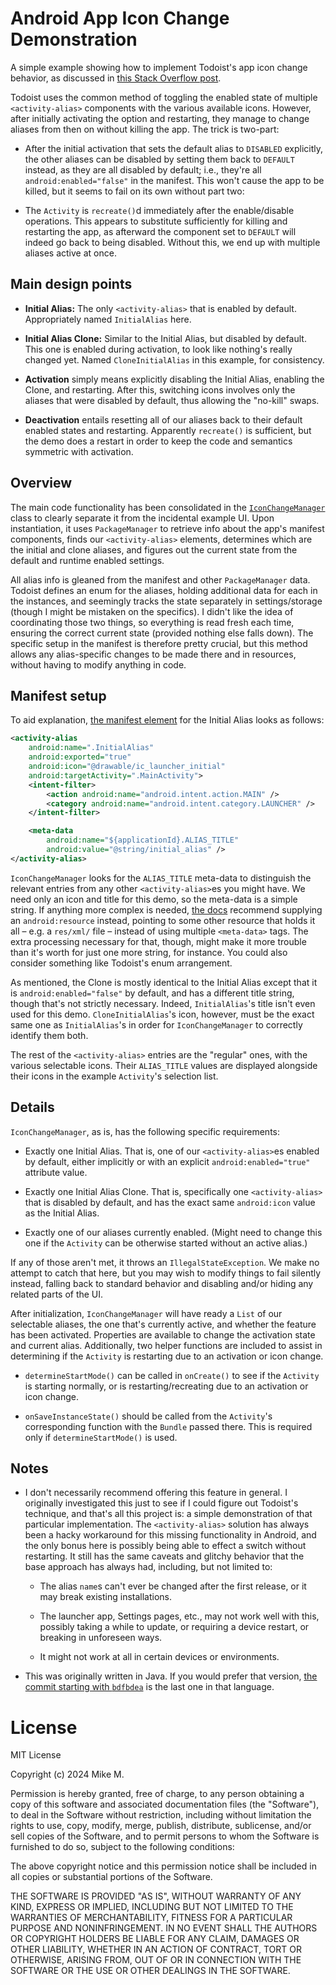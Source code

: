 # Android App Icon Change Demonstration

A simple example showing how to implement Todoist's app icon change behavior, as
discussed in [this Stack Overflow post][SO-post].

Todoist uses the common method of toggling the enabled state of multiple
`<activity-alias>` components with the various available icons. However, after
initially activating the option and restarting, they manage to change aliases
from then on without killing the app. The trick is two-part:

- After the initial activation that sets the default alias to `DISABLED`
  explicitly, the other aliases can be disabled by setting them back to
  `DEFAULT` instead, as they are all disabled by default; i.e., they're all
  `android:enabled="false"` in the manifest. This won't cause the app to be
  killed, but it seems to fail on its own without part two:

- The `Activity` is `recreate()`d immediately after the enable/disable
  operations. This appears to substitute sufficiently for killing and restarting
  the app, as afterward the component set to `DEFAULT` will indeed go back to
  being disabled. Without this, we end up with multiple aliases active at once.

## Main design points

- **Initial Alias:** The only `<activity-alias>` that is enabled by default.
  Appropriately named `InitialAlias` here.

- **Initial Alias Clone:** Similar to the Initial Alias, but disabled by
  default. This one is enabled during activation, to look like nothing's really
  changed yet. Named `CloneInitialAlias` in this example, for consistency.

- **Activation** simply means explicitly disabling the Initial Alias,
  enabling the Clone, and restarting. After this, switching icons involves only
  the aliases that were disabled by default, thus allowing the "no-kill" swaps.

- **Deactivation** entails resetting all of our aliases back to their default
  enabled states and restarting. Apparently `recreate()` is sufficient, but the
  demo does a restart in order to keep the code and semantics symmetric with
  activation.

## Overview

The main code functionality has been consolidated in the
[`IconChangeManager`][IconChangeManager] class to clearly separate it from the
incidental example UI. Upon instantiation, it uses `PackageManager` to retrieve
info about the app's manifest components, finds our `<activity-alias>` elements,
determines which are the initial and clone aliases, and figures out the current
state from the default and runtime enabled settings.

All alias info is gleaned from the manifest and other `PackageManager` data.
Todoist defines an enum for the aliases, holding additional data for each in the
instances, and seemingly tracks the state separately in settings/storage (though
I might be mistaken on the specifics). I didn't like the idea of coordinating
those two things, so everything is read fresh each time, ensuring the correct
current state (provided nothing else falls down). The specific setup in the
manifest is therefore pretty crucial, but this method allows any alias-specific
changes to be made there and in resources, without having to modify anything in
code.

## Manifest setup

To aid explanation, [the manifest element][manifest] for the Initial Alias looks
as follows:

```xml
<activity-alias
    android:name=".InitialAlias"
    android:exported="true"
    android:icon="@drawable/ic_launcher_initial"
    android:targetActivity=".MainActivity">
    <intent-filter>
        <action android:name="android.intent.action.MAIN" />
        <category android:name="android.intent.category.LAUNCHER" />
    </intent-filter>

    <meta-data
        android:name="${applicationId}.ALIAS_TITLE"
        android:value="@string/initial_alias" />
</activity-alias>
```

`IconChangeManager` looks for the `ALIAS_TITLE` meta-data to distinguish the
relevant entries from any other `<activity-alias>`es you might have. We need
only an icon and title for this demo, so the meta-data is a simple string. If
anything more complex is needed, [the docs][metadata-docs] recommend supplying
an `android:resource` instead, pointing to some other resource that holds it all
– e.g. a `res/xml/` file – instead of using multiple `<meta-data>` tags. The
extra processing necessary for that, though, might make it more trouble than
it's worth for just one more string, for instance. You could also consider
something like Todoist's enum arrangement.

As mentioned, the Clone is mostly identical to the Initial Alias except that it
is `android:enabled="false"` by default, and has a different title string,
though that's not strictly necessary. Indeed, `InitialAlias`'s title isn't even
used for this demo. `CloneInitialAlias`'s icon, however, must be the exact same
one as `InitialAlias`'s in order for `IconChangeManager` to correctly identify
them both.

The rest of the `<activity-alias>` entries are the "regular" ones, with the
various selectable icons. Their `ALIAS_TITLE` values are displayed alongside
their icons in the example `Activity`'s selection list.

## Details

`IconChangeManager`, as is, has the following specific requirements:

- Exactly one Initial Alias. That is, one of our `<activity-alias>`es enabled by
  default, either implicitly or with an explicit `android:enabled="true"`
  attribute value.

- Exactly one Initial Alias Clone. That is, specifically one `<activity-alias>`
  that is disabled by default, and has the exact same `android:icon` value as
  the Initial Alias.

- Exactly one of our aliases currently enabled. (Might need to change this one
  if the `Activity` can be otherwise started without an active alias.)

If any of those aren't met, it throws an `IllegalStateException`. We make no
attempt to catch that here, but you may wish to modify things to fail silently
instead, falling back to standard behavior and disabling and/or hiding any
related parts of the UI.

After initialization, `IconChangeManager` will have ready a `List` of our
selectable aliases, the one that's currently active, and whether the feature has
been activated. Properties are available to change the activation state and
current alias. Additionally, two helper functions are included to assist in
determining if the `Activity` is restarting due to an activation or icon change.

- `determineStartMode()` can be called in `onCreate()` to see if the `Activity`
  is starting normally, or is restarting/recreating due to an activation or icon
  change.

- `onSaveInstanceState()` should be called from the `Activity`'s corresponding
  function with the `Bundle` passed there. This is required only if
  `determineStartMode()` is used.

## Notes

- I don't necessarily recommend offering this feature in general. I originally
  investigated this just to see if I could figure out Todoist's technique, and
  that's all this project is: a simple demonstration of that particular
  implementation. The `<activity-alias>` solution has always been a hacky
  workaround for this missing functionality in Android, and the only bonus here
  is possibly being able to effect a switch without restarting. It still has the
  same caveats and glitchy behavior that the base approach has always had,
  including, but not limited to:

  - The alias `name`s can't ever be changed after the first release, or it may
    break existing installations.

  - The launcher app, Settings pages, etc., may not work well with this,
    possibly taking a while to update, or requiring a device restart, or
    breaking in unforeseen ways.

  - It might not work at all in certain devices or environments.

- This was originally written in Java. If you would prefer that version, [the
  commit starting with `bdfbdea`][commit] is the last one in that language.

# License

MIT License

Copyright (c) 2024 Mike M.

Permission is hereby granted, free of charge, to any person obtaining a copy of
this software and associated documentation files (the "Software"), to deal in
the Software without restriction, including without limitation the rights to
use, copy, modify, merge, publish, distribute, sublicense, and/or sell copies of
the Software, and to permit persons to whom the Software is furnished to do so,
subject to the following conditions:

The above copyright notice and this permission notice shall be included in all
copies or substantial portions of the Software.

THE SOFTWARE IS PROVIDED "AS IS", WITHOUT WARRANTY OF ANY KIND, EXPRESS OR
IMPLIED, INCLUDING BUT NOT LIMITED TO THE WARRANTIES OF MERCHANTABILITY, FITNESS
FOR A PARTICULAR PURPOSE AND NONINFRINGEMENT. IN NO EVENT SHALL THE AUTHORS OR
COPYRIGHT HOLDERS BE LIABLE FOR ANY CLAIM, DAMAGES OR OTHER LIABILITY, WHETHER
IN AN ACTION OF CONTRACT, TORT OR OTHERWISE, ARISING FROM, OUT OF OR IN
CONNECTION WITH THE SOFTWARE OR THE USE OR OTHER DEALINGS IN THE SOFTWARE.


  [SO-post]: https://stackoverflow.com/q/68576022

  [IconChangeManager]: https://github.com/gonodono/app-icon-change-demo/blob/main/app/src/main/kotlin/com/gonodono/appiconchangedemo/IconChangeManager.kt

  [manifest]: https://github.com/gonodono/app-icon-change-demo/blob/main/app/src/main/AndroidManifest.xml#L18

  [metadata-docs]: https://developer.android.com/guide/topics/manifest/meta-data-element

  [commit]: https://github.com/gonodono/app-icon-change-demo/commits/bdfbdea621f32ab4a39696da12b4267ea64682b5/